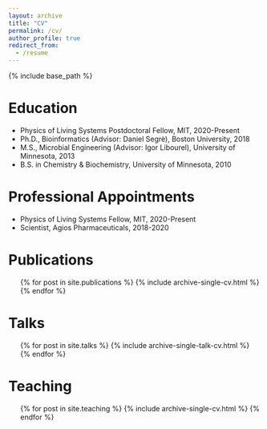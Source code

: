```yaml
---
layout: archive
title: "CV"
permalink: /cv/
author_profile: true
redirect_from:
  - /resume
---
```


{% include base_path %}

Education
======
* Physics of Living Systems Postdoctoral Fellow, MIT, 2020-Present
* Ph.D., Bioinformatics (Advisor: Daniel Segrè), Boston University, 2018
* M.S., Microbial Engineering (Advisor: Igor Libourel), University of Minnesota, 2013
* B.S. in Chemistry & Biochemistry, University of Minnesota, 2010

Professional Appointments
======
* Physics of Living Systems Fellow, MIT, 2020-Present
* Scientist, Agios Pharmaceuticals, 2018-2020

Publications
======
  <ul>{% for post in site.publications %}
    {% include archive-single-cv.html %}
  {% endfor %}</ul>
  
Talks
======
  <ul>{% for post in site.talks %}
    {% include archive-single-talk-cv.html %}
  {% endfor %}</ul>
  
Teaching
======
  <ul>{% for post in site.teaching %}
    {% include archive-single-cv.html %}
  {% endfor %}</ul>
  
<!-- Service and leadership
======
* Peer reviewer for: <i>Nature Ecology & Evolution<\i> -->
